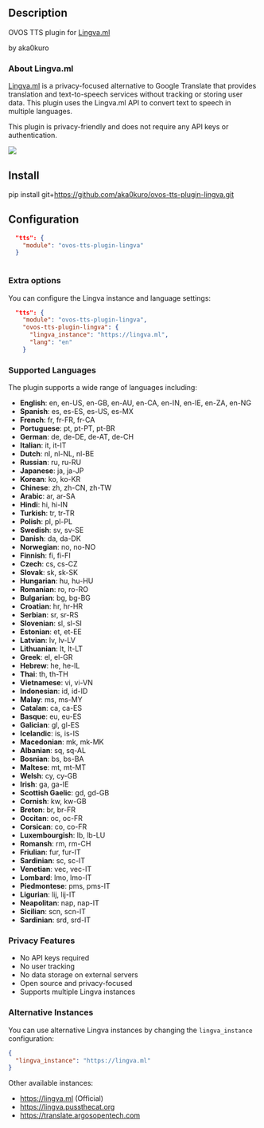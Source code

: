 ## Description
OVOS TTS plugin for [Lingva.ml](https://lingva.ml)

by aka0kuro

### About Lingva.ml

[Lingva.ml](https://lingva.ml) is a privacy-focused alternative to Google Translate that provides translation and text-to-speech services without tracking or storing user data. This plugin uses the Lingva.ml API to convert text to speech in multiple languages.

This plugin is privacy-friendly and does not require any API keys or authentication.

![](./lingva.png)

## Install

pip install git+https://github.com/aka0kuro/ovos-tts-plugin-lingva.git


## Configuration

```json
  "tts": {
    "module": "ovos-tts-plugin-lingva"
  }
 
```

### Extra options

You can configure the Lingva instance and language settings:

```json
  "tts": {
    "module": "ovos-tts-plugin-lingva",
    "ovos-tts-plugin-lingva": {
      "lingva_instance": "https://lingva.ml",
      "lang": "en"
    }
```

### Supported Languages

The plugin supports a wide range of languages including:

- **English**: en, en-US, en-GB, en-AU, en-CA, en-IN, en-IE, en-ZA, en-NG
- **Spanish**: es, es-ES, es-US, es-MX
- **French**: fr, fr-FR, fr-CA
- **Portuguese**: pt, pt-PT, pt-BR
- **German**: de, de-DE, de-AT, de-CH
- **Italian**: it, it-IT
- **Dutch**: nl, nl-NL, nl-BE
- **Russian**: ru, ru-RU
- **Japanese**: ja, ja-JP
- **Korean**: ko, ko-KR
- **Chinese**: zh, zh-CN, zh-TW
- **Arabic**: ar, ar-SA
- **Hindi**: hi, hi-IN
- **Turkish**: tr, tr-TR
- **Polish**: pl, pl-PL
- **Swedish**: sv, sv-SE
- **Danish**: da, da-DK
- **Norwegian**: no, no-NO
- **Finnish**: fi, fi-FI
- **Czech**: cs, cs-CZ
- **Slovak**: sk, sk-SK
- **Hungarian**: hu, hu-HU
- **Romanian**: ro, ro-RO
- **Bulgarian**: bg, bg-BG
- **Croatian**: hr, hr-HR
- **Serbian**: sr, sr-RS
- **Slovenian**: sl, sl-SI
- **Estonian**: et, et-EE
- **Latvian**: lv, lv-LV
- **Lithuanian**: lt, lt-LT
- **Greek**: el, el-GR
- **Hebrew**: he, he-IL
- **Thai**: th, th-TH
- **Vietnamese**: vi, vi-VN
- **Indonesian**: id, id-ID
- **Malay**: ms, ms-MY
- **Catalan**: ca, ca-ES
- **Basque**: eu, eu-ES
- **Galician**: gl, gl-ES
- **Icelandic**: is, is-IS
- **Macedonian**: mk, mk-MK
- **Albanian**: sq, sq-AL
- **Bosnian**: bs, bs-BA
- **Maltese**: mt, mt-MT
- **Welsh**: cy, cy-GB
- **Irish**: ga, ga-IE
- **Scottish Gaelic**: gd, gd-GB
- **Cornish**: kw, kw-GB
- **Breton**: br, br-FR
- **Occitan**: oc, oc-FR
- **Corsican**: co, co-FR
- **Luxembourgish**: lb, lb-LU
- **Romansh**: rm, rm-CH
- **Friulian**: fur, fur-IT
- **Sardinian**: sc, sc-IT
- **Venetian**: vec, vec-IT
- **Lombard**: lmo, lmo-IT
- **Piedmontese**: pms, pms-IT
- **Ligurian**: lij, lij-IT
- **Neapolitan**: nap, nap-IT
- **Sicilian**: scn, scn-IT
- **Sardinian**: srd, srd-IT

### Privacy Features

- No API keys required
- No user tracking
- No data storage on external servers
- Open source and privacy-focused
- Supports multiple Lingva instances

### Alternative Instances

You can use alternative Lingva instances by changing the `lingva_instance` configuration:

```json
{
  "lingva_instance": "https://lingva.ml"
}
```

Other available instances:
- https://lingva.ml (Official)
- https://lingva.pussthecat.org
- https://translate.argosopentech.com
